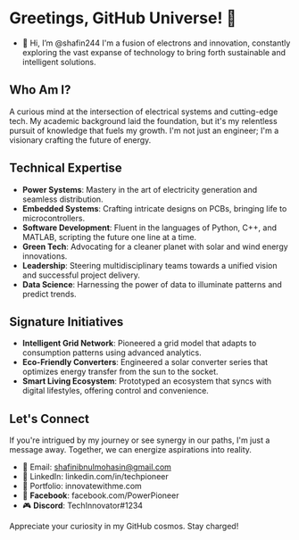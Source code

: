 # Greetings, GitHub Universe! 🌌
- 👋 Hi, I’m @shafin244
I'm a fusion of electrons and innovation, constantly exploring the vast expanse of technology to bring forth sustainable and intelligent solutions.

## Who Am I?

A curious mind at the intersection of electrical systems and cutting-edge tech. My academic background laid the foundation, but it's my relentless pursuit of knowledge that fuels my growth. I'm not just an engineer; I'm a visionary crafting the future of energy.

## Technical Expertise

- **Power Systems**: Mastery in the art of electricity generation and seamless distribution.
- **Embedded Systems**: Crafting intricate designs on PCBs, bringing life to microcontrollers.
- **Software Development**: Fluent in the languages of Python, C++, and MATLAB, scripting the future one line at a time.
- **Green Tech**: Advocating for a cleaner planet with solar and wind energy innovations.
- **Leadership**: Steering multidisciplinary teams towards a unified vision and successful project delivery.
- **Data Science**: Harnessing the power of data to illuminate patterns and predict trends.

## Signature Initiatives

- **Intelligent Grid Network**: Pioneered a grid model that adapts to consumption patterns using advanced analytics.
- **Eco-Friendly Converters**: Engineered a solar converter series that optimizes energy transfer from the sun to the socket.
- **Smart Living Ecosystem**: Prototyped an ecosystem that syncs with digital lifestyles, offering control and convenience.

## Let's Connect

If you're intrigued by my journey or see synergy in our paths, I'm just a message away. Together, we can energize aspirations into reality.

- 📧 Email: shafinibnulmohasin@gmail.com
- 🔗 LinkedIn: linkedin.com/in/techpioneer
- 💼 Portfolio: innovatewithme.com
- 👤 **Facebook**: facebook.com/PowerPioneer
- 🎮 **Discord**: TechInnovator#1234

Appreciate your curiosity in my GitHub cosmos. Stay charged!



<!---
shafin244/shafin244 is a ✨ special ✨ repository because its `README.md` (this file) appears on your GitHub profile.
You can click the Preview link to take a look at your changes.
--->
